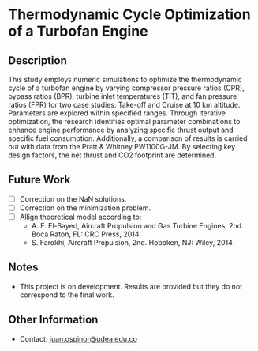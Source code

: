 # Thermodynamic Cycle Optimization of a Turbofan Engine

## Description
This study employs numeric simulations to optimize the thermodynamic cycle of a
turbofan engine by varying compressor pressure ratios (CPR), bypass ratios (BPR), turbine inlet temperatures (TiT), and fan pressure ratios (FPR) for two case studies: Take-off and Cruise at 10 km altitude. Parameters are explored within specified ranges. Through iterative optimization, the research identifies optimal parameter combinations to enhance engine performance by analyzing specific thrust output and specific fuel consumption. Additionally, a comparison of results is carried out with data from the Pratt & Whitney PW1100G-JM. By selecting key design factors, the net thrust and CO2 footprint are determined.

## Future Work
- [ ] Correction on the NaN solutions.
- [ ] Correction on the minimization problem.
- [ ] Allign theoretical model according to:
    - A. F. El-Sayed, Aircraft Propulsion and Gas Turbine Engines, 2nd. Boca Raton, FL: CRC Press, 2014.
    - S. Farokhi, Aircraft Propulsion, 2nd. Hoboken, NJ: Wiley, 2014

## Notes
- This project is on development. Results are provided but they do not correspond to the final work.

## Other Information
- Contact: juan.ospinor@udea.edu.co
